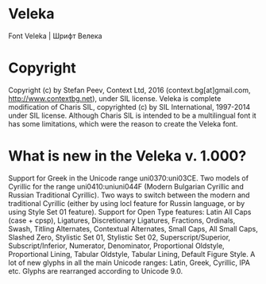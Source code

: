 # Veleka
Font Veleka | Шрифт Велека

# Copyright
Copyright (c) by Stefan Peev, Context Ltd, 2016 (context.bg[at]gmail.com, http://www.contextbg.net), under SIL license.
Veleka is complete modification of Charis SIL, copyrighted (c) by SIL International, 1997-2014 under SIL license.
Although Charis SIL is intended to be a multilingual font it has some limitations, which were the reason to create the Veleka font.

# What is new in the Veleka v. 1.000?
Support for Greek in the Unicode range uni0370:uni03CE.
Two models of Cyrillic for the range uni0410:uniuni044F (Modern Bulgarian Cyrillic and Russian Traditional Cyrillic).
Two ways to switch between the modern and traditional Cyrillic (either by using locl feature for Russin language, or by using Style Set 01 feature).
Support for Open Type features: Latin All Caps (case + cpsp), Ligatures, Discretionary Ligatures, Fractions, Ordinals, Swash, Titling Alternates, Contextual Alternates, Small Caps, All Small Caps, Slashed Zero, Stylistic Set 01, Stylistic Set 02, Superscript/Superior, Subscript/Inferior, Numerator, Denominator, Proportional Oldstyle, Proportional Lining, Tabular Oldstyle, Tabular Lining, Default Figure Style.
A lot of new glyphs in all the main Unicode ranges: Latin, Greek, Cyrillic, IPA etc.
Glyphs are rearranged according to Unicode 9.0.
